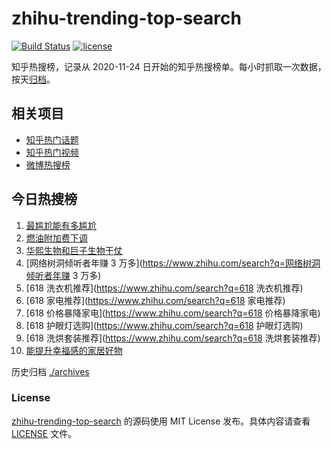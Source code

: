 # zhihu-trending-top-search

[![Build Status](https://github.com/justjavac/zhihu-trending-top-search/workflows/ci/badge.svg?branch=main)](https://github.com/justjavac/zhihu-trending-top-search/actions)
[![license](https://img.shields.io/github/license/justjavac/zhihu-trending-top-search)](https://github.com/justjavac/zhihu-trending-top-search/blob/main/LICENSE)

知乎热搜榜，记录从 2020-11-24
日开始的知乎热搜榜单。每小时抓取一次数据，按天[归档](./archives)。

## 相关项目

- [知乎热门话题](https://github.com/justjavac/zhihu-trending-hot-questions)
- [知乎热门视频](https://github.com/justjavac/zhihu-trending-hot-video)
- [微博热搜榜](https://github.com/justjavac/weibo-trending-hot-search)

## 今日热搜榜

<!-- BEGIN -->
<!-- 最后更新时间 Fri May 30 2025 05:08:01 GMT+0800 (China Standard Time) -->

1. [最尴尬能有多尴尬](https://www.zhihu.com/search?q=最尴尬能有多尴尬)
1. [燃油附加费下调](https://www.zhihu.com/search?q=燃油附加费下调)
1. [华熙生物和巨子生物干仗](https://www.zhihu.com/search?q=华熙生物和巨子生物干仗)
1. [网络树洞倾听者年赚 3 万多](https://www.zhihu.com/search?q=网络树洞倾听者年赚
   3 万多)
1. [618 洗衣机推荐](https://www.zhihu.com/search?q=618 洗衣机推荐)
1. [618 家电推荐](https://www.zhihu.com/search?q=618 家电推荐)
1. [618 价格暴降家电](https://www.zhihu.com/search?q=618 价格暴降家电)
1. [618 护眼灯选购](https://www.zhihu.com/search?q=618 护眼灯选购)
1. [618 洗烘套装推荐](https://www.zhihu.com/search?q=618 洗烘套装推荐)
1. [能提升幸福感的家居好物](https://www.zhihu.com/search?q=能提升幸福感的家居好物)

<!-- END -->

历史归档 [./archives](./archives)

### License

[zhihu-trending-top-search](https://github.com/justjavac/zhihu-trending-top-search)
的源码使用 MIT License 发布。具体内容请查看 [LICENSE](./LICENSE) 文件。
